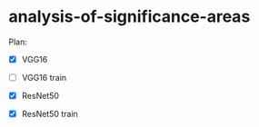 # analysis-of-significance-areas
Plan:
- [x] VGG16
- [ ] VGG16 train
- [x] ResNet50
- [x] ResNet50 train

